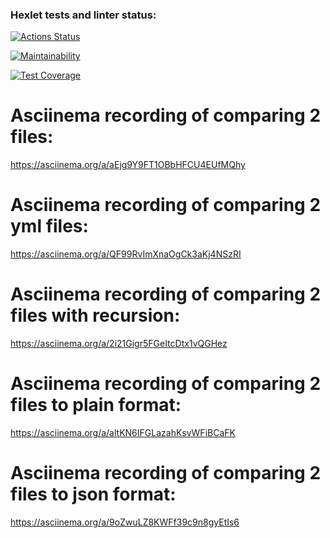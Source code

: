 ### Hexlet tests and linter status:
[![Actions Status](https://github.com/AleksandKrasnyatov/php-project-48/actions/workflows/hexlet-check.yml/badge.svg)](https://github.com/AleksandKrasnyatov/php-project-48/actions)

[![Maintainability](https://api.codeclimate.com/v1/badges/d395aa8351bb0f01c5ef/maintainability)](https://codeclimate.com/github/AleksandKrasnyatov/php-project-48/maintainability)

[![Test Coverage](https://api.codeclimate.com/v1/badges/d395aa8351bb0f01c5ef/test_coverage)](https://codeclimate.com/github/AleksandKrasnyatov/php-project-48/test_coverage)

# Asciinema recording of comparing 2 files:
https://asciinema.org/a/aEjg9Y9FT1OBbHFCU4EUfMQhy

# Asciinema recording of comparing 2 yml files:
https://asciinema.org/a/QF99RvImXnaOgCk3aKj4NSzRI

# Asciinema recording of comparing 2 files with recursion:
https://asciinema.org/a/2i21Gigr5FGeItcDtx1vQGHez

# Asciinema recording of comparing 2 files to plain format:
https://asciinema.org/a/altKN6IFGLazahKsvWFiBCaFK

# Asciinema recording of comparing 2 files to json format:
https://asciinema.org/a/9oZwuLZ8KWFf39c9n8gyEtIs6
